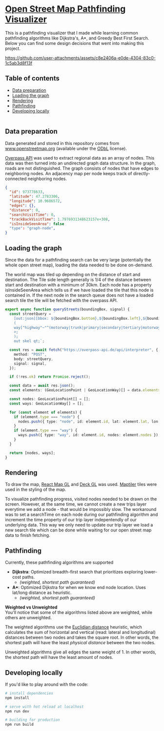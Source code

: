 # [Open Street Map Pathfinding Visualizer](https://dominikschweigl.github.io/osm-path-visualizer/)
This is a pathfinding visualizer that I made while learning common pathfinding algorithms like Dijkstra's, A*, and Greedy Best First Search. Below you can find some design decisions that went into making this project.

https://github.com/user-attachments/assets/c8e2406a-e0de-4304-83c0-1c5ab3d8f13f

## Table of contents
* [Data preparation](#data-preparation)
* [Loading the graph](#loading-the-graph)
* [Rendering](#rendering)
* [Pathfinding](#pathfinding)
* [Developing locally](#developing-locally)
<br/><br/>

## Data preparation
Data generated and stored in this repository comes from www.openstreetmap.org
(available under the [ODbL](https://opendatacommons.org/licenses/odbl/) license).

[Overpass API]([https://extract.bbbike.org/](https://wiki.openstreetmap.org/wiki/Overpass_API)) was used to extract regional data as an array of nodes. This data was then turned into an undirected graph data structure. In the graph, roads are not distinguished. The graph consists of nodes that have edges to neighboring nodes. An adjacency map per node keeps track of directly-connected neighboring nodes.
```json
{
  "id": 973778633,
  "latitude": 47.2783306,
  "longitude": 10.9686572,
  "edges": {},
  "distance": 0,
  "searchVisitTime": 0,
  "trackBackVisitTime": 1.7976931348623157e+308,
  "isInsideSeenArea": false
  "type": "graph-node",
}
```


## Loading the graph
Since the data for a pathfinding search can be very large (potentially the whole open street map), loading the data needed to be done on-demand. 

The world map was tiled up depending on the distance of start and destination. The Tile side length generally is 1/4 of the distance between start and destination with a minimum of 30km. Each node has a property isInsideSeenArea which tells us if we have loaded the tile that this node is contained in. If the next node in the search queue does not have a loaded search tile the tile will be fetched with the overpass API.
```typescript
export async function queryStreets(boundingBox, signal) {
  const streetQuery = `
    [out:json][bbox: ${boundingBox.bottom},${boundingBox.left},${boundingBox.top},${boundingBox.right}];
    (
    way["highway"~"^(motorway|trunk|primary|secondary|tertiary|motorway_link|trunk_link|primary_link|secondary_link|tertiary_link|residential|unclassified|living_street)$"];
    >;
    );
    out skel qt;`;

  const res = await fetch("https://overpass-api.de/api/interpreter", {
    method: "POST",
    body: streetQuery,
    signal: signal,
  });

  if (!res.ok) return Promise.reject();

  const data = await res.json();
  const elements: (GeoLocationPoint | GeoLocationWay)[] = data.elements;

  const nodes: GeoLocationPoint[] = [];
  const ways: GeoLocationWay[] = [];

  for (const element of elements) {
    if (element.type === "node") {
      nodes.push({ type: "node", id: element.id, lat: element.lat, lon: element.lon });
    }
    if (element.type === "way") {
      ways.push({ type: "way", id: element.id, nodes: element.nodes });
    }
  }

  return [nodes, ways];
}
```

## Rendering
To draw the map, [React Map GL](https://visgl.github.io/react-map-gl/) and [Deck GL](https://deck.gl/) was used. [Maptiler]([https://carto.com/help/building-maps/basemap-list/](https://www.maptiler.com/)) tiles were used in the styling of the map.

To visualize pathfinding progress, visited nodes needed to be drawn on the screen. However, at the same time, we cannot create a new trips layer everytime we add a node - that would be impossibly slow. The workaround was to set a searchTime on each node during our pathfinding algorithm and increment the time property of our trip layer indepentendly of our underlying data. This way we only need to update our trip layer we load a new search tile which can be done while waiting for our open street map data to finish fetching.

## Pathfinding
Currently, these pathfinding algorithms are supported
- **Dijkstra**: Optimized breadth-first search that prioritizes exploring lower-cost paths.
    - *(weighted, shortest path guaranteed)*
- **A\***: Optimized Dijkstra for when we know end node location. Uses lat/long distance as heuristic.
    - *(weighted, shortest path guaranteed)*

**Weighted vs Unweighted**  
You'll notice that some of the algorithms listed above are weighted, while others are unweighted.

The weighted algorithms use the [Euclidian distance]([https://en.wiktionary.org/wiki/Manhattan_distance](https://en.wikipedia.org/wiki/Euclidean_distance)) heuristic, which calculates the sum of horizontal and vertical (read: lateral and longitudinal) distances between two nodes and takes the square root. In other words, the shortest path will have the least *physical distance* between the two nodes.

Unweighted algorithms give all edges the same weight of 1. In other words, the shortest path will have the least amount of nodes.

## Developing locally
If you'd like to play around with the code:
```bash
# install dependencies
npm install

# serve with hot reload at localhost
npm run dev

# building for production
npm run build
```
